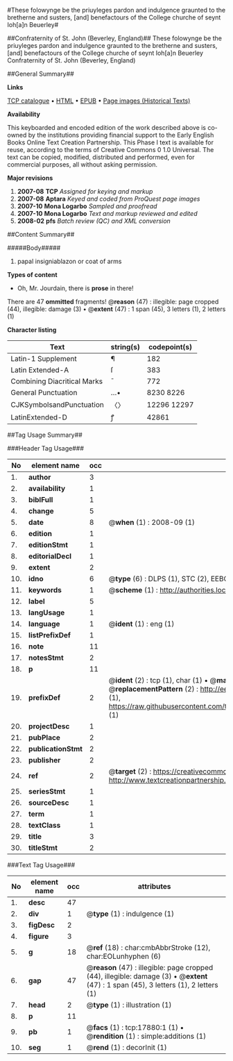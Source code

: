 #These folowynge be the priuyleges pardon and indulgence graunted to the bretherne and susters, [and] benefactours of the College churche of seynt Ioh[a]n Beuerley#

##Confraternity of St. John (Beverley, England)##
These folowynge be the priuyleges pardon and indulgence graunted to the bretherne and susters, [and] benefactours of the College churche of seynt Ioh[a]n Beuerley
Confraternity of St. John (Beverley, England)

##General Summary##

**Links**

[TCP catalogue](http://www.ota.ox.ac.uk/tcp/)  • 
[HTML](http://tei.it.ox.ac.uk/tcp/Texts-HTML/free/A03/A03985.html)  • 
[EPUB](http://tei.it.ox.ac.uk/tcp/Texts-EPUB/free/A03/A03985.epub) • 
[Page images (Historical Texts)](https://data.historicaltexts.jisc.ac.uk/view?pubId=eebo-99852555e&pageId=eebo-99852555e-17880-1)

**Availability**

This keyboarded and encoded edition of the
	       work described above is co-owned by the institutions
	       providing financial support to the Early English Books
	       Online Text Creation Partnership. This Phase I text is
	       available for reuse, according to the terms of Creative
	       Commons 0 1.0 Universal. The text can be copied,
	       modified, distributed and performed, even for
	       commercial purposes, all without asking permission.

**Major revisions**

1. __2007-08__ __TCP__ *Assigned for keying and markup*
1. __2007-08__ __Aptara__ *Keyed and coded from ProQuest page images*
1. __2007-10__ __Mona Logarbo__ *Sampled and proofread*
1. __2007-10__ __Mona Logarbo__ *Text and markup reviewed and edited*
1. __2008-02__ __pfs__ *Batch review (QC) and XML conversion*

##Content Summary##

#####Body#####

1. papal insigniablazon or coat of arms

**Types of content**

  * Oh, Mr. Jourdain, there is **prose** in there!

There are 47 **ommitted** fragments! 
 @__reason__ (47) : illegible: page cropped (44), illegible: damage (3)  •  @__extent__ (47) : 1 span (45), 3 letters (1), 2 letters (1)

**Character listing**


|Text|string(s)|codepoint(s)|
|---|---|---|
|Latin-1 Supplement|¶|182|
|Latin Extended-A|ſ|383|
|Combining             Diacritical Marks|̄|772|
|General Punctuation|…•|8230 8226|
|CJKSymbolsandPunctuation|〈〉|12296 12297|
|LatinExtended-D|ꝭ|42861|

##Tag Usage Summary##

###Header Tag Usage###

|No|element name|occ|attributes|
|---|---|---|---|
|1.|__author__|3||
|2.|__availability__|1||
|3.|__biblFull__|1||
|4.|__change__|5||
|5.|__date__|8| @__when__ (1) : 2008-09 (1)|
|6.|__edition__|1||
|7.|__editionStmt__|1||
|8.|__editorialDecl__|1||
|9.|__extent__|2||
|10.|__idno__|6| @__type__ (6) : DLPS (1), STC (2), EEBO-CITATION (1), PROQUEST (1), VID (1)|
|11.|__keywords__|1| @__scheme__ (1) : http://authorities.loc.gov/ (1)|
|12.|__label__|5||
|13.|__langUsage__|1||
|14.|__language__|1| @__ident__ (1) : eng (1)|
|15.|__listPrefixDef__|1||
|16.|__note__|11||
|17.|__notesStmt__|2||
|18.|__p__|11||
|19.|__prefixDef__|2| @__ident__ (2) : tcp (1), char (1)  •  @__matchPattern__ (2) : ([0-9\-]+):([0-9IVX]+) (1), (.+) (1)  •  @__replacementPattern__ (2) : http://eebo.chadwyck.com/downloadtiff?vid=$1&page=$2 (1), https://raw.githubusercontent.com/textcreationpartnership/Texts/master/tcpchars.xml#$1 (1)|
|20.|__projectDesc__|1||
|21.|__pubPlace__|2||
|22.|__publicationStmt__|2||
|23.|__publisher__|2||
|24.|__ref__|2| @__target__ (2) : https://creativecommons.org/publicdomain/zero/1.0/ (1), http://www.textcreationpartnership.org/docs/. (1)|
|25.|__seriesStmt__|1||
|26.|__sourceDesc__|1||
|27.|__term__|1||
|28.|__textClass__|1||
|29.|__title__|3||
|30.|__titleStmt__|2||


###Text Tag Usage###

|No|element name|occ|attributes|
|---|---|---|---|
|1.|__desc__|47||
|2.|__div__|1| @__type__ (1) : indulgence (1)|
|3.|__figDesc__|2||
|4.|__figure__|3||
|5.|__g__|18| @__ref__ (18) : char:cmbAbbrStroke (12), char:EOLunhyphen (6)|
|6.|__gap__|47| @__reason__ (47) : illegible: page cropped (44), illegible: damage (3)  •  @__extent__ (47) : 1 span (45), 3 letters (1), 2 letters (1)|
|7.|__head__|2| @__type__ (1) : illustration (1)|
|8.|__p__|11||
|9.|__pb__|1| @__facs__ (1) : tcp:17880:1 (1)  •  @__rendition__ (1) : simple:additions (1)|
|10.|__seg__|1| @__rend__ (1) : decorInit (1)|
